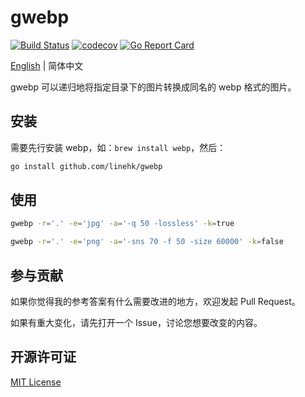 # gwebp

[![Build Status](https://travis-ci.org/linehk/gwebp.svg?branch=master)](https://travis-ci.org/linehk/gwebp)
[![codecov](https://codecov.io/gh/linehk/gwebp/branch/master/graph/badge.svg)](https://codecov.io/gh/linehk/gwebp)
[![Go Report Card](https://goreportcard.com/badge/github.com/linehk/gwebp)](https://goreportcard.com/report/github.com/linehk/gwebp)

[English](./README.md "English") | 简体中文

gwebp 可以递归地将指定目录下的图片转换成同名的 webp 格式的图片。

## 安装

需要先行安装 webp，如：`brew install webp`，然后：

```bash
go install github.com/linehk/gwebp
```

## 使用

```bash
gwebp -r='.' -e='jpg' -a='-q 50 -lossless' -k=true
```

```bash
gwebp -r='.' -e='png' -a='-sns 70 -f 50 -size 60000' -k=false
```

## 参与贡献

如果你觉得我的参考答案有什么需要改进的地方，欢迎发起 Pull Request。

如果有重大变化，请先打开一个 Issue，讨论您想要改变的内容。

## 开源许可证

[MIT License](./LICENSE "MIT License")